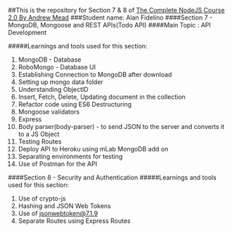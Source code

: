 ##This is the repository for Section 7 & 8 of [The Complete NodeJS Course 2.0 By Andrew Mead](https://www.udemy.com/the-complete-web-developer-course-2/)
###Student name: Alan Fidelino
####Section 7 - MongoDB, Mongoose and REST APIs(Todo API)
####Main Topic : API Development


#####Learnings and tools used for this section:
1. MongoDB - Database
2. RoboMongo - Database UI
3. Establishing Connection to MongoDB after download
4. Setting up mongo data folder
5. Understanding ObjectID
6. Insert, Fetch, Delete, Updating document in the collection
7. Refactor code using ES6 Destructuring
8. Mongoose validators
9. Express
10. Body parser(body-parser) - to send JSON to the server and converts it to a JS Object
11. Testing Routes
12. Deploy API to Heroku using mLab MongoDB add on
13. Separating environments for testing
14. Use of Postman for the API

####Section 8 - Security and Authentication
#####Learnings and tools used for this section:
1. Use of crypto-js
2. Hashing and JSON Web Tokens
3. Use of jsonwebtoken@7.1.9
4. Separate Routes using Express Routes
